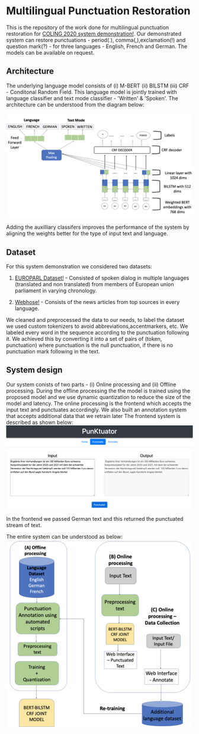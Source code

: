 # Multilingual Punctuation Restoration


This is the repository of the work done for multilingual punctuation restoration for [COLING 2020 system demonstration!](https://coling2020.org/pages/call_for_demos.html). Our demonstrated system can restore punctuations - period(.), comma(,),exclamation(!) and question mark(?) - for three languages - English, French and German. The models can be available on request.

## Architecture
The underlying language model consists of  (i) M-BERT (ii) BILSTM (iii) CRF - Conditonal Random Field. This language model is jointly trained with language classifier and text mode classifier - 'Written' & 'Spoken'. The architecture can be understood from the diagram below:

![BERT_ARCHITECTURE](https://github.com/VarnithChordia/Multlingual_Punctuation_restoration/blob/master/BERTBILSTMCRFJOINT_6.png)

Adding the auxilliary classifers improves the performance of the system by aligning the weights better for the type of input text and language. 

## Dataset
For this system demonstration we considered two datasets:

1. [EUROPARL Dataset!](https://www.statmt.org/europarl/) - Consisted of spoken dialog in multiple languages (translated and non translated) from members of European union parliament in varying chronology.

2. [Webhose!](https://webhose.io/?utm_medium=CPC&utm_source=Google&utm_campaign=1200517_WD-Brand-campaign-global&gclid=CjwKCAjw1ej5BRBhEiwAfHyh1Oo_F73bFNOihGRVFEw0dzwyfxqWhZoj5Vw4kjlbFN3GX2-YVcBmiBoC-vkQAvD_BwE) - Consists of the news articles from top sources in every language.

We cleaned and preprocessed the data to our needs, to label the dataset we used custom tokenizers  to avoid abbreviations,accentmarkers, etc.  We labeled every word in the sequence according to the punctuation following it. We achieved this by converting it into a set of pairs of (token, punctuation) where punctuation is the null punctuation, if there is no punctuation mark following in the text.


## System design
Our system conists of two parts - (i) Online processing and (ii) Offline processing. During the offline processing the the model is trained using the proposed model and we use dynamic quantization to reduce the size of the model and latency. The online processing is the frontend which accepts the input text and punctuates accordingly. We also built an annotation system that accepts additional data that we retrain later
The frontend system is described as shown below:
![frontend_design](https://github.com/VarnithChordia/Multlingual_Punctuation_restoration/blob/master/Front_end.png)

In the frontend we passed German text and this returned the punctuated stream of text.


The  entire system can be understood as below:
![System_design](https://github.com/VarnithChordia/Multlingual_Punctuation_restoration/blob/master/SYSTEM_DESIGN_2.png)




